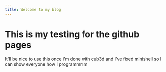 ```yaml
---
title: Welcome to my blog
---
```

# This is my testing for the github pages

It'll be nice to use this once i'm done with cub3d and I've fixed minishell so I can show everyone how I programmmm
